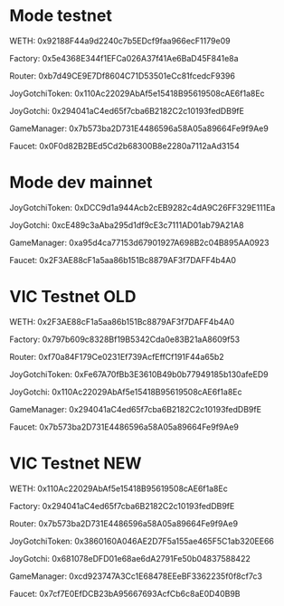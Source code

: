 # Mode testnet

WETH: 0x92188F44a9d2240c7b5EDcf9faa966ecF1179e09

Factory: 0x5e4368E344f1EFCa026A37f41Ae6BaD45F841e8a

Router: 0xb7d49CE9E7Df8604C71D53501eCc81fcedcF9396

JoyGotchiToken: 0x110Ac22029AbAf5e15418B95619508cAE6f1a8Ec

JoyGotchi: 0x294041aC4ed65f7cba6B2182C2c10193fedDB9fE

GameManager: 0x7b573ba2D731E4486596a58A05a89664Fe9f9Ae9

Faucet: 0x0F0d82B2BEd5Cd2b68300B8e2280a7112aAd3154

# Mode dev mainnet

JoyGotchiToken: 0xDCC9d1a944Acb2cEB9282c4dA9C26FF329E111Ea

JoyGotchi: 0xcE489c3aAba295d1df9cE3c7111AD01ab79A21A8

GameManager: 0xa95d4ca77153d67901927A698B2c04B895AA0923

Faucet: 0x2F3AE88cF1a5aa86b151Bc8879AF3f7DAFF4b4A0

# VIC Testnet OLD

WETH: 0x2F3AE88cF1a5aa86b151Bc8879AF3f7DAFF4b4A0

Factory: 0x797b609c8328Bf19B5342Cda0e83B21aA8609f53

Router: 0xf70a84F179Ce0231Ef739AcfEffCf191F44a65b2

JoyGotchiToken: 0xFe67A70fBb3E3610B49b0b77949185b130afeED9

JoyGotchi: 0x110Ac22029AbAf5e15418B95619508cAE6f1a8Ec

GameManager: 0x294041aC4ed65f7cba6B2182C2c10193fedDB9fE

Faucet: 0x7b573ba2D731E4486596a58A05a89664Fe9f9Ae9

# VIC Testnet NEW

WETH: 0x110Ac22029AbAf5e15418B95619508cAE6f1a8Ec

Factory: 0x294041aC4ed65f7cba6B2182C2c10193fedDB9fE

Router: 0x7b573ba2D731E4486596a58A05a89664Fe9f9Ae9

JoyGotchiToken: 0x3860160A046AE2D7F5a155ae465F5C1ab320EE66

JoyGotchi: 0x681078eDFD01e68ae6dA2791Fe50b04837588422

GameManager: 0xcd923747A3Cc1E68478EEeBF3362235f0f8cf7c3

Faucet: 0x7cf7E0EfDCB23bA95667693AcfCb6c8aE0D40B9B
